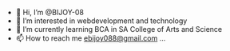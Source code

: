- 👋 Hi, I’m @BIJOY-08
- 👀 I’m interested in webdevelopment and technology
- 🌱 I’m currently learning BCA in SA College of Arts and Science
- 📫 How to reach me ebijoy088@gmail.com
...

<!---
BIJOY-08/BIJOY-08 is a ✨ special ✨ repository because its `README.md` (this file) appears on your GitHub profile.
You can click the Preview link to take a look at your changes.
--->
